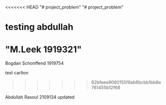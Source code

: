 <<<<<<< HEAD
"# project_problem" 
"# project_problem" 


testing abdullah
=======
 
"M.Leek 1919321"
=======
Bogdan Schonffend
1919754

test carlton
>>>>>>> 62bfeee9060155f8ab6bcbb1bb8e761455b12f68


Abdullah Rasoul 2109134
updated